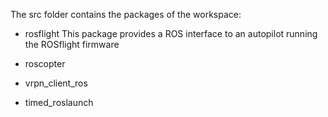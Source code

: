 The src folder contains the packages of the workspace:
- rosflight
  This package provides a ROS interface to an autopilot running the ROSflight firmware
  
- roscopter
- vrpn_client_ros
- timed_roslaunch
